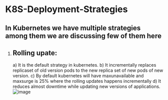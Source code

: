 # K8S-Deployment-Strategies

In Kubernetes we have multiple strategies among them we are discussing few of them here
---------------------------------------------------
1) Rolling upate:
   ----------------------
   a) It is the default strategy in kubernetes.
   b) It incrementally replaces replicaset of old version pods to the new replica set of new pods of new version.
   c) By default kubernetes will have maxunavailable and maxsurge is 25% where the rolling updates happens incrementally
   d) It reduces almost downtime while updating new versions of applications.
![image](https://github.com/user-attachments/assets/7d32fed9-0980-45d5-9f7d-b9d7dcb9f6ae)
   
   
